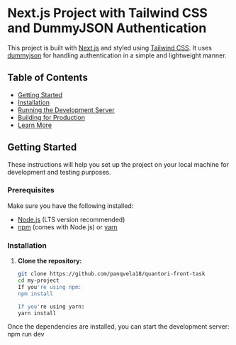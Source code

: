 # Next.js Project with Tailwind CSS and DummyJSON Authentication

This project is built with [Next.js](https://nextjs.org/) and styled using [Tailwind CSS](https://tailwindcss.com/). It uses [dummyjson](https://dummyjson.com/) for handling authentication in a simple and lightweight manner.

## Table of Contents

- [Getting Started](#getting-started)
- [Installation](#installation)
- [Running the Development Server](#running-the-development-server)
- [Building for Production](#building-for-production)
- [Learn More](#learn-more)

## Getting Started

These instructions will help you set up the project on your local machine for development and testing purposes.

### Prerequisites

Make sure you have the following installed:

- [Node.js](https://nodejs.org/en/) (LTS version recommended)
- [npm](https://www.npmjs.com/) (comes with Node.js) or [yarn](https://yarnpkg.com/)

### Installation

1. **Clone the repository:**

   ```bash
   git clone https://github.com/panqvela18/quantori-front-task
   cd my-project
   If you're using npm:
   npm install

   If you're using yarn:
   yarn install
   ```

Once the dependencies are installed, you can start the development server:
npm run dev
